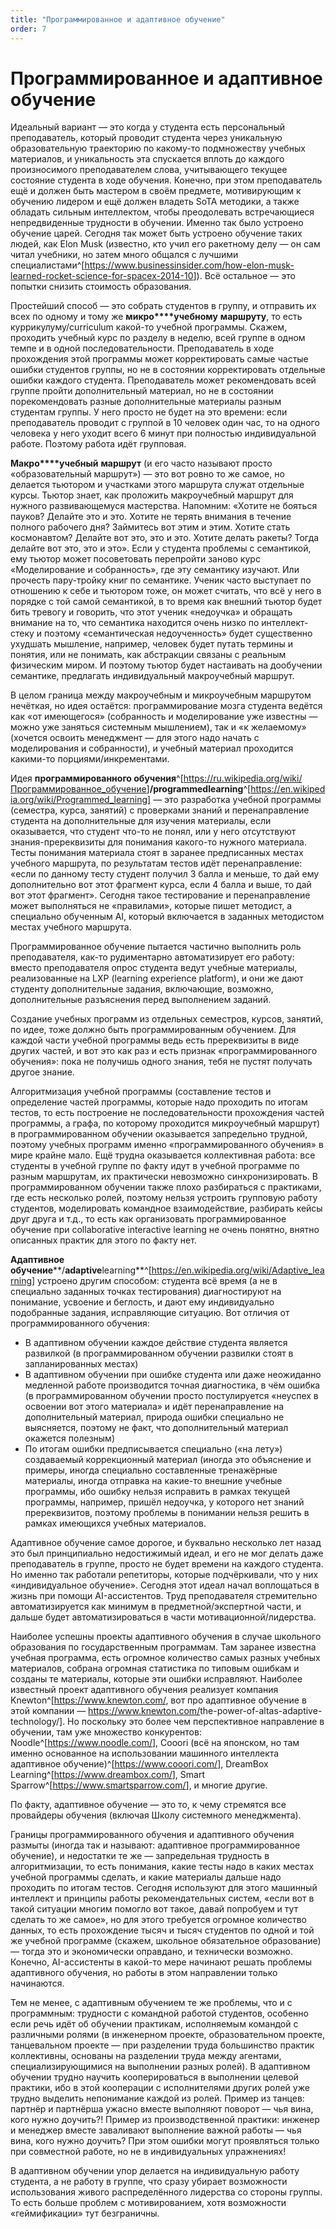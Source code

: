 ```yaml
---
title: "Программированное и адаптивное обучение"
order: 7
---
```


# Программированное и адаптивное обучение

Идеальный вариант — это когда у студента есть персональный преподаватель, который проводит студента через уникальную образовательную траекторию по какому-то подмножеству учебных материалов, и уникальность эта спускается вплоть до каждого произносимого преподавателем слова, учитывающего текущее состояние студента в ходе обучения. Конечно, при этом преподаватель ещё и должен быть мастером в своём предмете, мотивирующим к обучению лидером и ещё должен владеть SoTA методики, а также обладать сильным интеллектом, чтобы преодолевать встречающиеся непредвиденные трудности в обучении. Именно так было устроено обучение царей. Сегодня так может быть устроено обучение таких людей, как Elon Musk (известно, кто учил его ракетному делу — он сам читал учебники, но затем много общался с лучшими специалистами^[<https://www.businessinsider.com/how-elon-musk-learned-rocket-science-for-spacex-2014-10>]). Всё остальное — это попытки снизить стоимость образования.

Простейший способ — это собрать студентов в группу, и отправить их всех по одному и тому же **микро****учебному** **маршруту**, то есть куррикулуму/curriculum какой-то учебной программы. Скажем, проходить учебный курс по разделу в неделю, всей группе в одном темпе и в одной последовательности. Преподаватель в ходе прохождения этой программы может корректировать самые частые ошибки студентов группы, но не в состоянии корректировать отдельные ошибки каждого студента. Преподаватель может рекомендовать всей группе пройти дополнительный материал, но не в состоянии порекомендовать разные дополнительные материалы разным студентам группы. У него просто не будет на это времени: если преподаватель проводит с группой в 10 человек один час, то на одного человека у него уходит всего 6 минут при полностью индивидуальной работе. Поэтому работа идёт групповая.

**Макро****учебный** **маршрут** (и его часто называют просто «образовательный маршрут») — это вот ровно то же самое, но делается тьютором и участками этого маршрута служат отдельные курсы. Тьютор знает, как проложить макроучебный маршрут для нужного развивающемуся мастерства. Напомним: «Хотите не бояться пауков? Делайте это и это. Хотите не терять внимания в течение полного рабочего дня? Займитесь вот этим и этим. Хотите стать космонавтом? Делайте вот это, это и это. Хотите делать ракеты? Тогда делайте вот это, это и это». Если у студента проблемы с семантикой, ему тьютор может посоветовать перепройти заново курс «Моделирование и собранность», где эту семантику изучают. Или прочесть пару-тройку книг по семантике. Ученик часто выступает по отношению к себе и тьютором тоже, он может считать, что всё у него в порядке с той самой семантикой, в то время как внешний тьютор будет бить тревогу и говорить, что этот ученик «недоучка» и обращать внимание на то, что семантика находится очень низко по интеллект-стеку и поэтому «семантическая недоученность» будет существенно ухудшать мышление, например, человек будет путать термины и понятия, или не понимать, как абстракции связаны с реальным физическим миром. И поэтому тьютор будет настаивать на дообучении семантике, предлагать индивидуальный макроучебный маршрут.

В целом граница между макроучебным и микроучебным маршрутом нечёткая, но идея остаётся: программирование мозга студента ведётся как «от имеющегося» (собранность и моделирование уже известны — можно уже заняться системным мышлением), так и «к желаемому» (хочется освоить менеджмент — для этого надо начать с моделирования и собранности), и учебный материал проходится какими-то порциями/инкрементами.

Идея **программ****ированно****го обучения**^[<https://ru.wikipedia.org/wiki/Программированное_обучение>]**/****programmed****learning**^[<https://en.wikipedia.org/wiki/Programmed_learning>] — это разработка учебной программы (семестра, курса, занятий) с проверками знаний и перенаправление студента на дополнительные для изучения материалы, если оказывается, что студент что-то не понял, или у него отсутствуют знания-пререквизиты для понимания какого-то нужного материала. Тесты понимания материала стоят в заранее предписанных местах учебного маршрута, по результатам тестов идёт перенаправление: «если по данному тесту студент получил 3 балла и меньше, то дай ему дополнительно вот этот фрагмент курса, если 4 балла и выше, то дай вот этот фрагмент». Сегодня такое тестирование и перенаправление может выполняться не «правилами», которые пишет методист, а специально обученным AI, который включается в заданных методистом местах учебного маршрута.

Программированное обучение пытается частично выполнить роль преподавателя, как-то рудиментарно автоматизирует его работу: вместо преподавателя опрос студента ведут учебные материалы, реализованные на LXP (learning experience platform), и они же дают студенту дополнительные задания, включающие, возможно, дополнительные разъяснения перед выполнением заданий.

Создание учебных программ из отдельных семестров, курсов, занятий, по идее, тоже должно быть программированным обучением. Для каждой части учебной программы ведь есть пререквизиты в виде других частей, и вот это как раз и есть признак «программированного обучения»: пока не получишь одного знания, тебя не пустят получать другое знание.

Алгоритмизация учебной программы (составление тестов и определение частей программы, которые надо проходить по итогам тестов, то есть построение не последовательности прохождения частей программы, а графа, по которому проходится микроучебный маршрут) в программированном обучении оказывается запредельно трудной, поэтому учебных программ именно «программированного обучения» в мире крайне мало. Ещё трудна оказывается коллективная работа: все студенты в учебной группе по факту идут в учебной программе по разным маршрутам, их практически невозможно синхронизировать. В программированном обучении также плохо разбираться с практиками, где есть несколько ролей, поэтому нельзя устроить групповую работу студентов, моделировать командное взаимодействие, разбирать кейсы друг друга и т.д., то есть как организовать программированное обучение при collaborative interactive learning не очень понятно, внятно описанных практик для этого по факту нет.

**Адаптивное обучение****/****adaptive****learning**^[<https://en.wikipedia.org/wiki/Adaptive_learning>] устроено другим способом: студента всё время (а не в специально заданных точках тестирования) диагностируют на понимание, усвоение и беглость, и дают ему индивидуально подобранные задания, исправляющие ситуацию. Вот отличия от программированного обучения:

* В адаптивном обучении каждое действие студента является развилкой (в программированном обучении развилки стоят в запланированных местах)
* В адаптивном обучении при ошибке студента или даже неожиданно медленной работе производится точная диагностика, в чём ошибка (в программированном обучении просто постулируется «неуспех в освоении вот этого материала» и идёт перенаправление на дополнительный материал, природа ошибки специально не выясняется, поэтому не факт, что дополнительный материал окажется полезным)
* По итогам ошибки предписывается специально («на лету») создаваемый коррекционный материал (иногда это объяснение и примеры, иногда специально составленные тренажёрные материалы, иногда отправка на какие-то внешние учебные программы, ибо ошибку нельзя исправить в рамках текущей программы, например, пришёл недоучка, у которого нет знаний пререквизитов, поэтому проблемы в понимании нельзя решить в рамках имеющихся учебных материалов.

Адаптивное обучение самое дорогое, и буквально несколько лет назад это был принципиально недостижимый идеал, и его не мог делать даже преподаватель в группе, просто не будет времени на каждого студента. Но именно так работали репетиторы, которые подчёркивали, что у них «индивидуальное обучение». Сегодня этот идеал начал воплощаться в жизнь при помощи AI-ассистентов. Труд преподавателя стремительно автоматизируется как минимум в предметной/экспертной части, и дальше будет автоматизироваться в части мотивационной/лидерства.

Наиболее успешны проекты адаптивного обучения в случае школьного образования по государственным программам. Там заранее известна учебная программа, есть огромное количество самых разных учебных материалов, собрана огромная статистика по типовым ошибкам и созданы те материалы, которые эти ошибки исправляют. Наиболее известный проект адаптивного обучения реализует компания Knewton^[<https://www.knewton.com/>, вот про адаптивное обучение в этой компании — <https://www.knewton.com/>the-power-of-altas-adaptive-technology/]. Но поскольку это более чем перспективное направление в обучении, там уже множество конкурентов: Noodle^[<https://www.noodle.com/>], Cooori (всё на японском, но там именно основанное на использовании машинного интеллекта адаптивное обучение)^[<https://www.cooori.com/>], DreamBox Learning^[<https://www.dreambox.com/>], Smart Sparrow^[<https://www.smartsparrow.com/>], и многие другие.

По факту, адаптивное обучение — это то, к чему стремятся все провайдеры обучения (включая Школу системного менеджмента).

Границы программированного обучения и адаптивного обучения размыты (иногда так и называют: адаптивное программированное обучение), и недостатки те же — запредельная трудность в алгоритмизации, то есть понимания, какие тесты надо в каких местах учебной программы сделать, и какие материалы дальше надо проходить по итогам тестов. Сегодня используют для этого машинный интеллект и принципы работы рекомендательных систем, «если вот в такой ситуации многим помогло вот такое, давай попробуем и тут сделать то же самое», но для этого требуется огромное количество данных, то есть прохождение тысяч и тысяч студентов по одной и той же учебной программе (скажем, школьное обязательное образование) — тогда это и экономически оправдано, и технически возможно. Конечно, AI-ассистенты в какой-то мере начинают решать проблемы адаптивного обучения, но работы в этом направлении только начинаются.

Тем не менее, с адаптивным обучением те же проблемы, что и с программным: трудности с командной работой студентов, особенно если речь идёт об обучении практикам, исполняемым командой с различными ролями (в инженерном проекте, образовательном проекте, танцевальном проекте — при разделении труда большинство практик коллективны, основаны на разделении труда между агентами, специализирующимися на выполнении разных ролей). В адаптивном обучении трудно научить кооперироваться в выполнении целевой практики, ибо в этой кооперации с исполнителями других ролей уже трудно выделить непонимание каждой из ролей. Пример из танцев: партнёр и партнёрша ужасно вместе выполняют поворот — чья вина, кого нужно доучить?! Пример из производственной практики: инженер и менеджер вместе заваливают выполнение важной работы — чья вина, кого нужно доучить? При этом ошибки могут проявляться только при совместной работе, но не в индивидуальных упражнениях!

В адаптивном обучении упор делается на индивидуальную работу студента, а не работу в группе, что сразу убирает возможности использования живого распределённого лидерства со стороны группы. То есть больше проблем с мотивированием, хотя возможности «геймификации» тут безграничны.